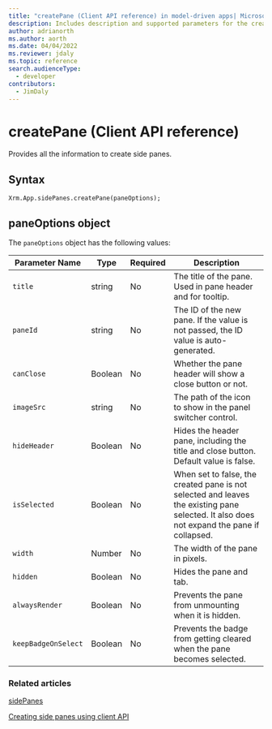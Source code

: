 ```yaml
---
title: "createPane (Client API reference) in model-driven apps| MicrosoftDocs"
description: Includes description and supported parameters for the createPane method.
author: adrianorth
ms.author: aorth
ms.date: 04/04/2022
ms.reviewer: jdaly
ms.topic: reference
search.audienceType: 
  - developer
contributors:
  - JimDaly
---
```

# createPane (Client API reference)

Provides all the information to create side panes.

## Syntax

`Xrm.App.sidePanes.createPane(paneOptions);`

## paneOptions object

The `paneOptions` object has the following values:

|Parameter Name| Type| Required|Description|
|-------------|------|---------|------------|
|`title`|string|No|The title of the pane. Used in pane header and for tooltip.|
|`paneId`|string|No| The ID of the new pane. If the value is not passed, the ID value is auto-generated.|
|`canClose`|Boolean|No| Whether the pane header will show a close button or not.|
|`imageSrc`|string|No| The path of the icon to show in the panel switcher control.|
|`hideHeader`|Boolean|No| Hides the header pane, including the title and close button. Default value is false.|
|`isSelected`|Boolean|No| When set to false, the created pane is not selected and leaves the existing pane selected. It also does not expand the pane if collapsed.|
|`width`|Number|No| The width of the pane in pixels.|
|`hidden`|Boolean|No| Hides the pane and tab.|
|`alwaysRender`|Boolean| No|Prevents the pane from unmounting when it is hidden.|
|`keepBadgeOnSelect`|Boolean|No| Prevents the badge from getting cleared when the pane becomes selected.|


### Related articles

[sidePanes](../../xrm-app-sidepanes.md)

[Creating side panes using client API](../../../create-app-side-panes.md)
